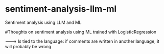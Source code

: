 # sentiment-analysis-llm-ml
Sentiment analysis using LLM and ML

#Thoughts on sentiment analysis using ML trained with LogisticRegression

---> Is tied to the language: if comments are written in another language, it will probably be wrong

